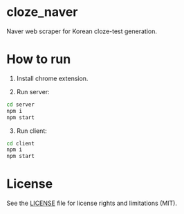 # cloze_naver
Naver web scraper for Korean cloze-test generation.

# How to run

1. Install chrome extension.

2. Run server:

```bash
cd server
npm i
npm start
```

3. Run client:

```bash
cd client
npm i
npm start
```

# License

See the [LICENSE](LICENSE.txt) file for license rights and limitations (MIT).
